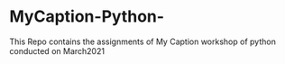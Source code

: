 # MyCaption-Python-
This Repo contains the assignments of My Caption workshop of python conducted on March2021
